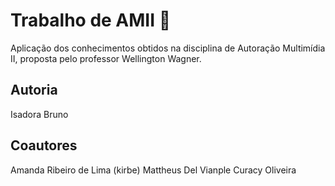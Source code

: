 # Trabalho de AMII 🤡
Aplicação dos conhecimentos obtidos na disciplina de Autoração Multimídia II, proposta pelo professor Wellington Wagner.
## Autoria
Isadora Bruno
## Coautores
Amanda Ribeiro de Lima (kirbe)
Mattheus Del Vianple Curacy Oliveira
